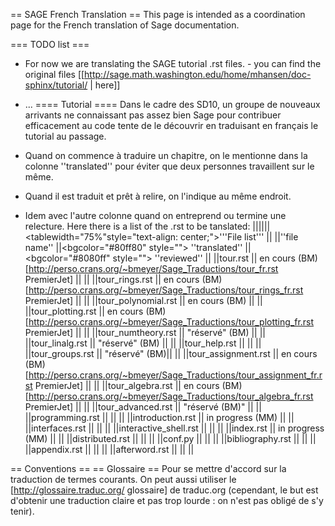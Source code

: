 == SAGE French Translation ==
This page is intended as a coordination page for the French translation of Sage documentation.

=== TODO list ===
 * For now we are translating the SAGE tutorial .rst files. - you can find the original files [[http://sage.math.washington.edu/home/mhansen/doc-sphinx/tutorial/ | here]]
 * ...
==== Tutorial ====
Dans le cadre des SD10, un groupe de nouveaux arrivants ne connaissant pas assez bien Sage pour contribuer efficacement au code tente de le découvrir en traduisant en français le tutorial au passage.

 * Quand on commence à traduire un chapitre, on le mentionne dans la colonne ''translated'' pour éviter que deux personnes travaillent sur le même.
 * Quand il est traduit et prêt à relire, on l'indique au même endroit.
 * Idem avec l'autre colonne quand on entreprend ou termine une relecture.
Here there is a list of the .rst to be tanslated:
||||||<tablewidth="75%"style="text-align: center;">'''File list''' ||
||''file name'' ||<bgcolor="#80ff80" style=""> ''translated'' ||<bgcolor="#8080ff" style=""> ''reviewed'' ||
||tour.rst || en cours (BM) [http://perso.crans.org/~bmeyer/Sage_Traductions/tour_fr.rst PremierJet] || ||
||tour_rings.rst || en cours (BM) [http://perso.crans.org/~bmeyer/Sage_Traductions/tour_rings_fr.rst PremierJet] || ||
||tour_polynomial.rst || en cours (BM) || ||
||tour_plotting.rst || en cours (BM) [http://perso.crans.org/~bmeyer/Sage_Traductions/tour_plotting_fr.rst PremierJet] || ||
||tour_numtheory.rst || "réservé" (BM) || ||
||tour_linalg.rst || "réservé" (BM) || ||
||tour_help.rst || || ||
||tour_groups.rst || "réservé" (BM)|| ||
||tour_assignment.rst || en cours (BM) [http://perso.crans.org/~bmeyer/Sage_Traductions/tour_assignment_fr.rst PremierJet] || ||
||tour_algebra.rst || en cours (BM) [http://perso.crans.org/~bmeyer/Sage_Traductions/tour_algebra_fr.rst PremierJet] || ||
||tour_advanced.rst || "réservé (BM)" || ||
||programming.rst || || ||
||introduction.rst || in progress (MM) || ||
||interfaces.rst || || ||
||interactive_shell.rst || || ||
||index.rst || in progress (MM) || ||
||distributed.rst || || ||
||conf.py || || ||
||bibliography.rst || || ||
||appendix.rst || || ||
||afterword.rst || || ||


== Conventions ==
== Glossaire ==
Pour se mettre d'accord sur la traduction de termes courants. On peut aussi utiliser le [http://glossaire.traduc.org/ glossaire] de traduc.org (cependant, le but est d'obtenir une traduction claire et pas trop lourde : on n'est pas obligé de s'y tenir).
